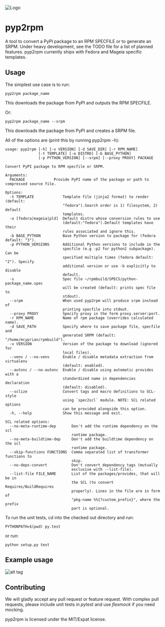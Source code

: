 
![Logo](https://rkuska.fedorapeople.org/pyp2rpm_large.png)

pyp2rpm
=======

A tool to convert a PyPI package to an RPM SPECFILE or to generate an SRPM.
Under heavy development, see the TODO file for a list of planned features.
pyp2rpm currently ships with Fedora and Mageia specific templates.

## Usage

The simplest use case is to run:

    pyp2rpm package_name

This downloads the package from PyPI and outputs the RPM SPECFILE.

Or:

    pyp2rpm package_name --srpm

This downloads the package from PyPI and creates a SRPM file.

All of the options are (print this by running pyp2rpm -h):

    usage: pyp2rpm [-h] [-v VERSION] [-d SAVE_DIR] [-r RPM_NAME]
                   [-t TEMPLATE] [-o DISTRO] [-b BASE_PYTHON]
                   [-p PYTHON_VERSION] [--srpm] [--proxy PROXY] PACKAGE

    Convert PyPI package to RPM specfile or SRPM.

    Arguments:
      PACKAGE             Provide PyPI name of the package or path to compressed source file.

    Options:
      -t TEMPLATE             Template file (jinja2 format) to render (default:
                              "fedora").Search order is 1) filesystem, 2) default
                              templates.
      -o [fedora|mageia|pld]  Default distro whose conversion rules to use
                              (default:"fedora").Default templates have their
                              rules associated and ignore this.
      -b BASE_PYTHON          Base Python version to package for (fedora default: "3").
      -p PYTHON_VERSIONS      Additional Python versions to include in the
                              specfile (e.g -p2 for python2 subpackage). Can be
                              specified multiple times (fedora default: "2"). Specify
                              additional version or use -b explicitly to disable
                              default.
      -s                      Spec file ~/rpmbuild/SPECS/python-package_name.spec
                              will be created (default: prints spec file to
                              stdout).
      --srpm                  When used pyp2rpm will produce srpm instead of
                              printing specfile into stdout.
      --proxy PROXY           Specify proxy in the form proxy.server:port.
      -r RPM_NAME             Name of rpm package (overrides calculated name).
      -d SAVE_PATH            Specify where to save package file, specfile and
                              generated SRPM (default: "/home/mcyprian/rpmbuild").
      -v VERSION              Version of the package to download (ignored for
                              local files).
      --venv / --no-venv      Enable / disable metadata extraction from virtualenv
                              (default: enabled).
      --autonc / --no-autonc  Enable / disable using automatic provides with a
                              standardized name in dependencies declaration
                              (default: disabled).
      --sclize                Convert tags and macro definitions to SCL-style
                              using `spec2scl` module. NOTE: SCL related options
                              can be provided alongside this option.
      -h, --help              Show this message and exit.

    SCL related options:
      --no-meta-runtime-dep       Don't add the runtime dependency on the scl
                                  runtime package.
      --no-meta-buildtime-dep     Don't add the buildtime dependency on the scl
                                  runtime package.
      --skip-functions FUNCTIONS  Comma separated list of transformer functions to
                                  skip.
      --no-deps-convert           Don't convert dependency tags (mutually
                                  exclusive with --list-file).
      --list-file FILE_NAME       List of the packages/provides, that will be in
                                  the SCL (to convert Requires/BuildRequires
                                  properly). Lines in the file are in form of
                                  "pkg-name %%{?custom_prefix}", where the prefix
                                  part is optional.


To run the unit tests, cd into the checked out directory and run:

    PYTHONPATH=$(pwd) py.test

or run:

    python setup.py test


## Example usage

![alt tag](https://mcyprian.fedorapeople.org/pyp2rpm_guide.gif
"Record of pyp2rpm usage")

## Contributing

We will gladly accept any pull request or feature request.
With complex pull requests, please include unit tests in *pytest* and use *flexmock* if you need mocking.

pyp2rpm is licensed under the MIT/Expat license.

